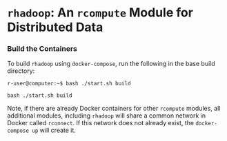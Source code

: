  
<!-- Write your comments here -->
<!-- Edited by Chris Grant 2020-07-23 -->
<!-- TODO: Need to update this file to convey relevant information on rhadoop containers -->

# `rhadoop`:  An `rcompute` Module for Distributed Data

### Build the Containers
To build `rhadoop` using `docker-compose`, run the following in the base build directory:
```console
r-user@computer:~$ bash ./start.sh build 
```
```shell script
bash ./start.sh build
```

Note, if there are already Docker containers for other `rcompute` modules, all additional modules, 
including `rhadoop` will share a common network in Docker called `rconnect`.  If this network does 
not already exist, the `docker-compose up` will create it.


<!-- Write your comments here 

## This repo is now read-only for the source code part. 

The issues will be progressively closed and transitioned to one of the specific repos. The wiki will remain here.


This repo is no longer used to develop the RHadoop packages, which have moved into separate repos: 
+ [rhdfs](https://github.com/RevolutionAnalytics/rhdfs), 
+ [rhbase](https://github.com/RevolutionAnalytics/rhbase), 
+ [rmr2](https://github.com/RevolutionAnalytics/rmr2), 
+ [plyrmr](https://github.com/RevolutionAnalytics/plyrmr),
+ [ravro](https://github.com/RevolutionAnalytics/RHadoop/wiki/user%3Eravro%3EHome)

## Refer to the [wiki](https://github.com/RevolutionAnalytics/RHadoop/wiki) for more information.

-->